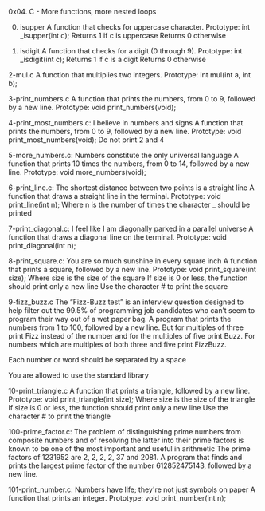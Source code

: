 0x04. C - More functions, more nested loops

0. isupper
A function that checks for uppercase character.
Prototype: int _isupper(int c);
Returns 1 if c is uppercase
Returns 0 otherwise

1. isdigit
A function that checks for a digit (0 through 9).
Prototype: int _isdigit(int c);
Returns 1 if c is a digit
Returns 0 otherwise

2-mul.c
A function that multiplies two integers.
Prototype: int mul(int a, int b);

3-print_numbers.c
A function that prints the numbers, from 0 to 9, followed by a new line.
Prototype: void print_numbers(void);

4-print_most_numbers.c: I believe in numbers and signs
A function that prints the numbers, from 0 to 9, followed by a new line.
Prototype: void print_most_numbers(void);
Do not print 2 and 4

5-more_numbers.c: Numbers constitute the only universal language
A function that prints 10 times the numbers, from 0 to 14,
followed by a new line.
Prototype: void more_numbers(void);

6-print_line.c: The shortest distance between two points is a straight line
A function that draws a straight line in the terminal.
Prototype: void print_line(int n);
Where n is the number of times the character _ should be printed

7-print_diagonal.c: I feel like I am diagonally parked in a parallel universe
A function that draws a diagonal line on the terminal.
Prototype: void print_diagonal(int n);

8-print_square.c: You are so much sunshine in every square inch
A function that prints a square, followed by a new line.
Prototype: void print_square(int size);
Where size is the size of the square
If size is 0 or less, the function should print only a new line
Use the character # to print the square

9-fizz_buzz.c
The “Fizz-Buzz test” is an interview question designed to help filter out the
99.5% of programming job candidates who can’t seem to program their way out of
a wet paper bag.
A program that prints the numbers from 1 to 100, followed by a new line.
But for multiples of three print Fizz instead of the number and for the multiples of five print Buzz. For numbers which are multiples of both three and five print FizzBuzz.

Each number or word should be separated by a space

You are allowed to use the standard library

10-print_triangle.c
A function that prints a triangle, followed by a new line.
Prototype: void print_triangle(int size);
Where size is the size of the triangle
If size is 0 or less, the function should print only a new line
Use the character # to print the triangle

100-prime_factor.c: The problem of distinguishing prime numbers from composite numbers and of resolving the latter into their prime factors is known to be one of the most important and useful in arithmetic The prime factors of 1231952 are 2, 2, 2, 2, 37 and 2081.
A program that finds and prints the largest prime factor of the number
612852475143, followed by a new line.

101-print_number.c: Numbers have life; they're not just symbols on paper
A function that prints an integer.
Prototype: void print_number(int n);
